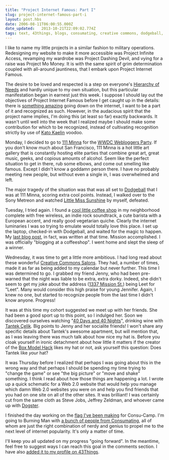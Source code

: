 ```yaml
---
title: "Project Internet Famous: Part I"
slug: project-internet-famous-part-i
layout: post.hbs
date: 2006-08-11T06:00:55.000Z
date_updated:   2013-10-21T22:09:02.774Z
tags: text, 43things, blogs, consumating, creative commons, dodgeball, san francisco, web2.0
---
```


I like to name my little projects in a similar fashion to military operations. Redesigning my website to make it more accessible was Project Infinite Access, revamping my wardrobe was Project Dashing Devil, and vying for a raise was Project Mo Money. It is with the same spirit of grim determination coupled with all-around jauntiness, that I embark upon Project Internet Famous.<!--more-->

The desire to be loved and respected is a step on everyone's <a href="http://www.businessballs.com/maslow.htm" title="Here's Maslow's...">Hierarchy of Needs</a> and hardly unique to my own situation, but this particular manifestation began in earnest just this week. I suppose I should lay out the objectives of Project Internet Famous before I get caught up in the details: there is <a href="http://www.amazon.com/gp/product/0782143466/" title="this really could link anywhere...">something amazing</a> going down on the internet, I want to be a part of it and recognized as such. However, in the audacious spirit that the project name implies, I'm doing this (at least so far) exactly backwards. It wasn't until well into the week that I realized maybe I should make some contribution for which to be recognized, instead of cultivating recognition strictly by use of <a href="http://www.freewebs.com/kato/" title="Kato on FreeWebs.com">Kato Kaelin</a> voodoo.

Monday, I decided to go to <a href="http://www.111minnagallery.com/" title="111MinnaGallery.com">111 Minna</a> for the <a href="http://upcoming.org/event/93479/" title="The event on Upcoming">WWDC Webloggers Party</a>. If you don't know much about San Francisco, 111 Minna is a hot little art gallery that is constantly hosting elite parties that combine great art, great music, geeks, and copious amounts of alcohol. Seem like the perfect situation to get in there, rub some elbows, and come out smelling like famous. Except I didn't know a goddamn person there. I have no probably meeting new people, but without even a single in, I was overwhelmed and left.

The major tragedy of the situation was that was all set to <a href="http://www.dodgeball.com/venue?vid=2672" title="111 Minna on Dodgeball">Dodgeball</a> that I was at 111 Minna, scoring extra cool points. Instead, I walked over to the Sony Metreon and watched <a href="http://imdb.com/title/tt0449059/" title="'Little Miss Sunshine' on IMDB">Little Miss Sunshine</a> by myself, defeated.

Tuesday, I tried again. I found a <a href="http://www.dodgeball.com/venue?vid=22618" title="Cafe du Soleil on Dodgeball">cool little coffee shop</a> in my neighborhood complete with free wireless, an indie rock soundtrack, a cute barista with a European accent, and really good vegetarian quiche. Clearly the internet luminaries I was so trying to emulate would totally love this place. I set up the laptop, checked-in with Dodgeball, and waited for the magic to happen. My <a href="http://www.sunshocked.com/stanifesto/archives/the-recursive-peanut-gallery/" title="'The Recursive Peanut Gallery' on Stanifesto">last blog post</a>, in fact, was written at that time. Mission accomplished. I was officially "blogging at a coffeeshop". I went home and slept the sleep of a winner.

Wednesday, it was time to get a little more ambitious. I had long read about these wonderful <a href="http://upcoming.org/event/91068/" title="This month's salon on Upcoming">Creative Commons Salons</a>. They had, a number of times, made it as far as being added to my calendar but never further. This time I was determined to go. I grabbed my friend Jenny, who had been pre-warned that the night was liable to be extra, extra dorky. Indeed, she didn't seem to get my joke about the address (<a href="http://www.dodgeball.com/venue?vid=22878" title="Shine on Dodgeball">1337 Mission St.</a>) being Leet for "Leet". Many would consider this high praise for young Jennifer. Again, I knew no one, but started to recognize people from the last time I didn't know anyone. Progress!

It was at this time my cohort suggested we meet up with her friends. She had been a good sport up to this point, so I indulged her. Soon we discovered ourselves watching "<a href="http://www.imdb.com/title/tt0243736/" title="'40 Days and 40 Nights' on IMDB">40 Days and 40 Nights</a>", drinking wine with <a href="http://tantek.com/" title="Tantek.com">Tantek &Ccedil;elik</a>. Big points to Jenny and her socialite friends! I won't share any specific details about Tantek's awesome apartment, but will mention that, as I was leaving there was much talk about how nice my hat is. Before you cloak yourself in ironic detachment about how little it matters if the creator of the <a href="http://en.wikipedia.org/wiki/Internet_Explorer_box_model_bug" title="IE's box model on Wikipedia">Box Model Hack</a> likes my hat or not, ask yourself this question: Does Tantek like <em>your</em> hat?

It was Thursday before I realized that perhaps I was going about this in the wrong way and that perhaps I should be spending my time trying to "change the game" or see "the big picture" or "move and shake" something. I think I read about how those things are happening a lot. I wrote up a quick schematic for a Web 2.0 website that would help you manage which damn Web 2.0 websites you were on and help you find friends that you had on one site on all of the other sites. It was brilliant! I was certainly cut from the same cloth as Steve Jobs, Jeffrey Zeldman, and whoever came up with <a href="http://www.dogster.com/" title="Dogster.com">Dogster</a>.

I finished the day working on the <a href="http://sunshocked.com/extras/ConsuCamp.png" title="a ConsuFlag!">flag I've been making</a> for Consu-Camp. I'm going to Burning Man with <a href="http://consumating.com/profiles/Internet_Rockstar/topics?id=28973" title="ConsuCamp on Consumating.com">a bunch of people from Consumating</a>, all of whom are just the right combination of nerdy and genius to propel me to the next level of internet popularity. It's only a matter of time.

I'll keep you all updated on my progress "going forward". In the meantime, feel free to suggest ways I can reach this goal in the comments section. I have also <a href="http://www.43things.com/things/view/148907" title="'become internet famous' on 43Things.com">added it to my profile on 43Things</a>.
